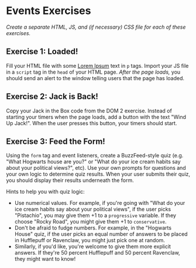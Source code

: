 # Events Exercises

_Create a separate HTML, JS, and (if necessary) CSS file for each of these exercises._

## Exercise 1: Loaded!

Fill your HTML file with some [Lorem Ipsum](https://www.lipsum.com/) text in `p` tags. Import your JS file in a `script` tag in the `head` of your HTML page. _After the page loads,_ you should send an alert to the window telling users that the page has loaded.

## Exercise 2: Jack is Back!

Copy your Jack in the Box code from the DOM 2 exercise. Instead of starting your timers when the page loads, add a button with the text "Wind Up Jack!". When the user presses this button, your timers should start.

## Exercise 3: Feed the Form!

Using the `form` tag and event listeners, create a BuzzFeed-style quiz (e.g. "What Hogwarts house are you?" or "What do your ice cream habits say about your political views?", etc). Use your own prompts for questions and your own logic to determine quiz results. When your user submits their quiz, you should display their results underneath the form.

Hints to help you with quiz logic:

- Use numerical values. For example, if you're going with "What do your ice cream habits say about your political views", if the user picks "Pistachio", you may give them +1 to a `progressive` variable. If they choose "Rocky Road", you might give them +1 to `conservative`.
- Don't be afraid to fudge numbers. For example, in the "Hogwarts House" quiz, if the user picks an equal number of answers to be placed in Hufflepuff or Ravenclaw, you might just pick one at random.
- Similarly, if you'd like, you're welcome to give them more explicit answers. If they're 50 percent Hufflepuff and 50 percent Ravenclaw, they might want to know!
